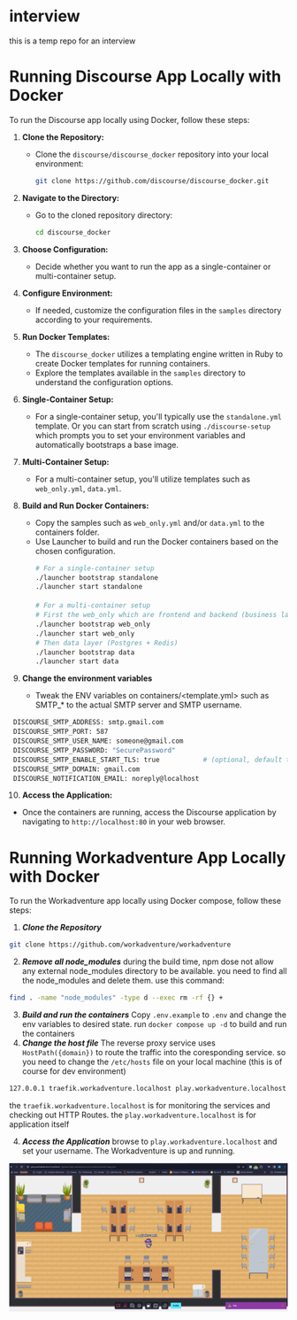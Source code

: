 # interview
this is a temp repo for an interview
# Running Discourse App Locally with Docker

To run the Discourse app locally using Docker, follow these steps:

1. **Clone the Repository:**
   - Clone the `discourse/discourse_docker` repository into your local environment:
     ```bash
     git clone https://github.com/discourse/discourse_docker.git
     ```

2. **Navigate to the Directory:**
   - Go to the cloned repository directory:
     ```bash
     cd discourse_docker
     ```

3. **Choose Configuration:**
   - Decide whether you want to run the app as a single-container or multi-container setup.

4. **Configure Environment:**
   - If needed, customize the configuration files in the `samples` directory according to your requirements.

5. **Run Docker Templates:**
   - The `discourse_docker` utilizes a templating engine written in Ruby to create Docker templates for running containers.
   - Explore the templates available in the `samples` directory to understand the configuration options.

6. **Single-Container Setup:**
   - For a single-container setup, you'll typically use the `standalone.yml` template.
      Or you can start from scratch using `./discourse-setup` which prompts you to set your environment variables and automatically bootstraps a base image.

7. **Multi-Container Setup:**
   - For a multi-container setup, you'll utilize templates such as `web_only.yml`, `data.yml`.

8. **Build and Run Docker Containers:**
   - Copy the samples such as `web_only.yml` and/or `data.yml` to the containers folder.
   - Use Launcher to build and run the Docker containers based on the chosen configuration.
     ```bash
     # For a single-container setup
     ./launcher bootstrap standalone
     ./launcher start standalone
     
     # For a multi-container setup
     # First the web_only which are frontend and backend (business layer)
     ./launcher bootstrap web_only
     ./launcher start web_only
     # Then data layer (Postgres + Redis)
     ./launcher bootstrap data
     ./launcher start data
     ```

9. **Change the environment variables**
    - Tweak the ENV variables on containers/<template.yml> such as SMTP_* to the actual SMTP server and SMTP username.
 ```bash  
  DISCOURSE_SMTP_ADDRESS: smtp.gmail.com
  DISCOURSE_SMTP_PORT: 587
  DISCOURSE_SMTP_USER_NAME: someone@gmail.com
  DISCOURSE_SMTP_PASSWORD: "SecurePassword"
  DISCOURSE_SMTP_ENABLE_START_TLS: true           # (optional, default true)
  DISCOURSE_SMTP_DOMAIN: gmail.com
  DISCOURSE_NOTIFICATION_EMAIL: noreply@localhost
  ```
10. **Access the Application:**
   - Once the containers are running, access the Discourse application by navigating to `http://localhost:80` in your web browser.

# Running Workadventure App Locally with Docker
To run the Workadventure app locally using Docker compose, follow these steps:

1. ***Clone the Repository***
```bash
git clone https://github.com/workadventure/workadventure
```

2. ***Remove all node_modules***
during the build time, npm dose not allow any external node_modules directory to be available.
you need to find all the node_modules and delete them. use this command:
```bash
find . -name "node_modules" -type d --exec rm -rf {} +
```
3. ***Build and run the containers***
Copy `.env.example` to `.env` and change the env variables to desired state.
run `docker compose up -d` to build and run the containers
4. ***Change the host file***
The reverse proxy service uses `HostPath({domain})` to route the traffic into the coresponding service.
so you need to change the `/etc/hosts` file on your local machine (this is of course for dev environment)
```bash
127.0.0.1 traefik.workadventure.localhost play.workadventure.localhost
```
the `traefik.workadventure.localhost` is for monitoring the services and checking out HTTP Routes.
the `play.workadventure.localhost` is for application itself

4. ***Access the Application***
browse to `play.workadventure.localhost` and set your username. The Workadventure is up and running.
<img src="workadventure.png">
